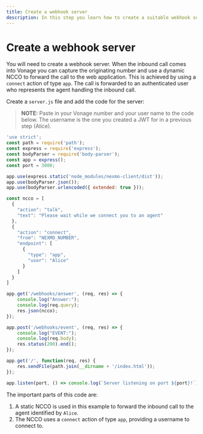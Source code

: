 ```yaml
---
title: Create a webhook server
description: In this step you learn how to create a suitable webhook server that enables your web app to accept an inbound PSTN phone call.
---
```


# Create a webhook server

You will need to create a webhook server. When the inbound call comes into Vonage you can capture the originating number and use a dynamic NCCO to forward the call to the web application. This is achieved by using a `connect` action of type `app`. The call is forwarded to an authenticated user who represents the agent handling the inbound call.

Create a `server.js` file and add the code for the server:

> **NOTE:** Paste in your Vonage number and your user name to the code below. The username is the one you created a JWT for in a previous step (Alice).

``` javascript
'use strict';
const path = require('path');
const express = require('express');
const bodyParser = require('body-parser');
const app = express();
const port = 3000;

app.use(express.static('node_modules/nexmo-client/dist'));
app.use(bodyParser.json());
app.use(bodyParser.urlencoded({ extended: true }));

const ncco = [
  {
    "action": "talk",
    "text": "Please wait while we connect you to an agent"
  },
  {
    "action": "connect",
    "from": "NEXMO_NUMBER",
    "endpoint": [
      {
        "type": "app",
        "user": "Alice"
      }
    ]
  }
]

app.get('/webhooks/answer', (req, res) => {
    console.log("Answer:");
    console.log(req.query);
    res.json(ncco);
});

app.post('/webhooks/event', (req, res) => {
    console.log("EVENT:");
    console.log(req.body);
    res.status(200).end();
});

app.get('/', function(req, res) {
    res.sendFile(path.join(__dirname + '/index.html'));
});

app.listen(port, () => console.log(`Server listening on port ${port}!`));
```

The important parts of this code are:

1. A static NCCO is used in this example to forward the inbound call to the agent identified by `Alice`.
2. The NCCO uses a `connect` action of type `app`, providing a username to connect to.
